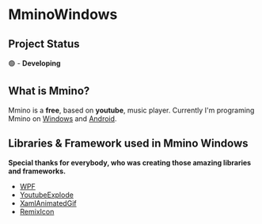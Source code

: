 # MminoWindows

## Project Status

🟢 - __Developing__

## What is Mmino?

Mmino is a __free__, based on __youtube__, music player.
Currently I'm programing Mmino on [Windows](https://github.com/rudziktv/MminoWindows) and [Android](https://github.com/rudziktv/MusicAppMAUI).

## Libraries & Framework used in Mmino Windows

__Special thanks for everybody, who was creating those amazing libraries and frameworks.__

- [WPF](https://github.com/dotnet/wpf)
- [YoutubeExplode](https://github.com/Tyrrrz/YoutubeExplode)
- [XamlAnimatedGif](https://github.com/XamlAnimatedGif/XamlAnimatedGif)
- [RemixIcon](https://remixicon.com/)
